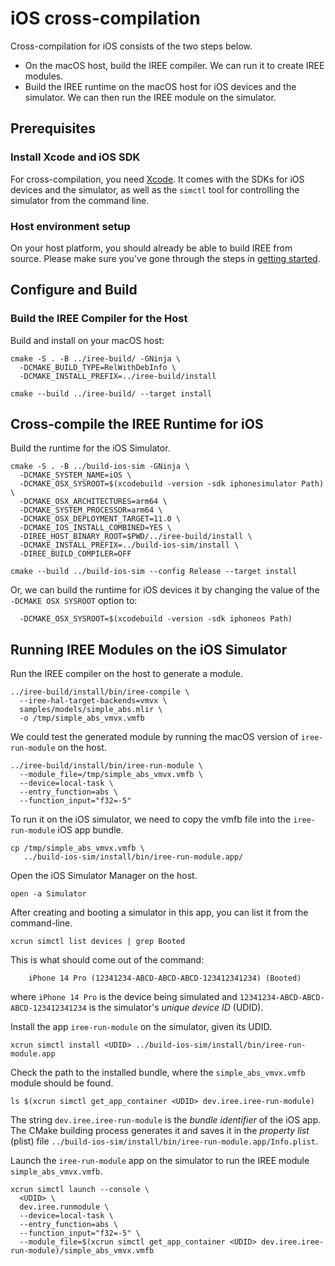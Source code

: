 # iOS cross-compilation

Cross-compilation for iOS consists of the two steps below.

* On the macOS host, build the IREE compiler.  We can run it to create
  IREE modules.
* Build the IREE runtime on the macOS host for iOS devices and the
  simulator.  We can then run the IREE module on the simulator.
  
## Prerequisites

### Install Xcode and iOS SDK

For cross-compilation, you need
[Xcode](https://developer.apple.com/xcode/). It comes with the SDKs
for iOS devices and the simulator, as well as the `simctl` tool for
controlling the simulator from the command line.

### Host environment setup

On your host platform, you should already be able to build IREE from
source.  Please make sure you've gone through the steps in [getting
started](./getting-started.md).

## Configure and Build

### Build the IREE Compiler for the Host

Build and install on your macOS host:

``` shell
cmake -S . -B ../iree-build/ -GNinja \
  -DCMAKE_BUILD_TYPE=RelWithDebInfo \
  -DCMAKE_INSTALL_PREFIX=../iree-build/install
  
cmake --build ../iree-build/ --target install
```

## Cross-compile the IREE Runtime for iOS

Build the runtime for the iOS Simulator.

```shell
cmake -S . -B ../build-ios-sim -GNinja \
  -DCMAKE_SYSTEM_NAME=iOS \
  -DCMAKE_OSX_SYSROOT=$(xcodebuild -version -sdk iphonesimulator Path) \
  -DCMAKE_OSX_ARCHITECTURES=arm64 \
  -DCMAKE_SYSTEM_PROCESSOR=arm64 \
  -DCMAKE_OSX_DEPLOYMENT_TARGET=11.0 \
  -DCMAKE_IOS_INSTALL_COMBINED=YES \
  -DIREE_HOST_BINARY_ROOT=$PWD/../iree-build/install \
  -DCMAKE_INSTALL_PREFIX=../build-ios-sim/install \
  -DIREE_BUILD_COMPILER=OFF

cmake --build ../build-ios-sim --config Release --target install
```

Or, we can build the runtime for iOS devices it by changing the value
of the `-DCMAKE OSX SYSROOT` option to:

```shell
  -DCMAKE_OSX_SYSROOT=$(xcodebuild -version -sdk iphoneos Path)
```

## Running IREE Modules on the iOS Simulator

Run the IREE compiler on the host to generate a module.

``` shell
../iree-build/install/bin/iree-compile \
  --iree-hal-target-backends=vmvx \
  samples/models/simple_abs.mlir \
  -o /tmp/simple_abs_vmvx.vmfb
```

We could test the generated module by running the macOS version of
`iree-run-module` on the host.

```shell
../iree-build/install/bin/iree-run-module \
  --module_file=/tmp/simple_abs_vmvx.vmfb \
  --device=local-task \
  --entry_function=abs \
  --function_input="f32=-5"
```

To run it on the iOS simulator, we need to copy the vmfb file into the
`iree-run-module` iOS app bundle.

```
cp /tmp/simple_abs_vmvx.vmfb \
   ../build-ios-sim/install/bin/iree-run-module.app/
```

Open the iOS Simulator Manager on the host.

```shell
open -a Simulator
```

After creating and booting a simulator in this app, you can list it
from the command-line.

```shell
xcrun simctl list devices | grep Booted
```

This is what should come out of the command:

```
    iPhone 14 Pro (12341234-ABCD-ABCD-ABCD-123412341234) (Booted)
```

where `iPhone 14 Pro` is the device being simulated and
`12341234-ABCD-ABCD-ABCD-123412341234` is the simulator's _unique
device ID_ (UDID).

Install the app `iree-run-module` on the simulator, given its UDID.

```shell
xcrun simctl install <UDID> ../build-ios-sim/install/bin/iree-run-module.app
```

Check the path to the installed bundle, where the
`simple_abs_vmvx.vmfb` module should be found.

```shell
ls $(xcrun simctl get_app_container <UDID> dev.iree.iree-run-module)
```

The string `dev.iree.iree-run-module` is the _bundle identifier_ of
the iOS app.  The CMake building process generates it and saves it in
the _property list_ (plist) file
`../build-ios-sim/install/bin/iree-run-module.app/Info.plist`.

Launch the `iree-run-module` app on the simulator to run the IREE
module `simple_abs_vmvx.vmfb`.

```shell
xcrun simctl launch --console \
  <UDID> \
  dev.iree.runmodule \
  --device=local-task \
  --entry_function=abs \
  --function_input="f32=-5" \
  --module_file=$(xcrun simctl get_app_container <UDID> dev.iree.iree-run-module)/simple_abs_vmvx.vmfb
```
